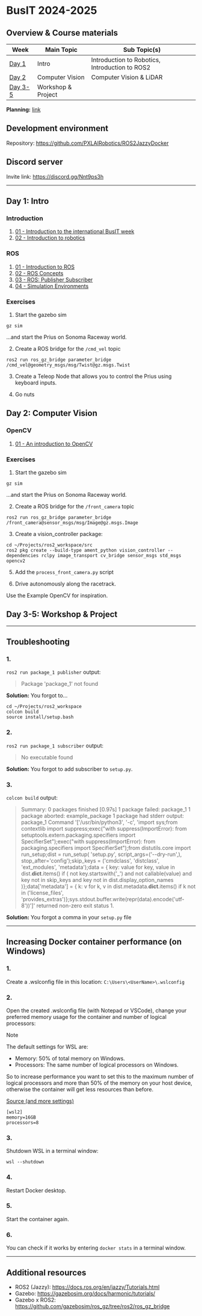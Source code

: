 # BusIT 2024-2025

## Overview & Course materials
| Week             | Main Topic      | Sub Topic(s)                                                         |
|------------------|-----------------|--------------------------------------------------------------------|
| [Day 1](#day-1-intro) | Intro           | Introduction to Robotics, Introduction to ROS2                            |
| [Day 2](#day-2-computer-vision) | Computer Vision    | Computer Vision & LiDAR  |
| [Day 3-5](#day-3-5-workshop--project) | Workshop & Project           |  |


**Planning:** [link](https://docs.google.com/spreadsheets/d/15HdELTIhPZTT3MXOrwgG9T98d1KogXK6/edit?usp=sharing&ouid=113903584216099729669&rtpof=true&sd=true)


## Development environment

Repository: https://github.com/PXLAIRobotics/ROS2JazzyDocker

## Discord server

Invite link: https://discord.gg/Nnt9ps3h

---

## Day 1: Intro

### Introduction
1. [01 - Introduction to the international BusIT week](https://docs.google.com/presentation/d/12ZiFGHrbpHBhwVBuW8IWCm55SUOD1VUCmkWGArjm-QY/edit?usp=sharing)
2. [02 - Introduction to robotics](https://docs.google.com/presentation/d/1Ea8KgwEG3dnj2lr9Qx2mFDlJjXus8Dv746eq6JwCrKM/edit?usp=sharing)

### ROS
1. [01 - Introduction to ROS](https://docs.google.com/presentation/d/1A70W-VW3kemfXvujr_nldWl8DQj6SrUCwiprwCcMDIs/edit?usp=sharing)
2. [02 - ROS Concepts](https://docs.google.com/presentation/d/1TEgNU2JJWePJjYKhwV_uKXRS158xJwDBQ-iIbaIBwY4/edit?usp=sharing)
3. [03 - ROS: Publisher Subscriber](https://docs.google.com/presentation/d/1G5NH5ieQ07DK02CBGnmbQ-mWS0jAgumsJW_Y5fxJBIE/edit?usp=sharing)
4. [04 - Simulation Environments](https://docs.google.com/presentation/d/1Noik0XNZwpObY1Dc9F9luQUJamzDhPwhPbc9501UQfg/edit?usp=sharing)

### Exercises

1. Start the gazebo sim

```
gz sim
```

...and start the Prius on Sonoma Raceway world.

2. Create a ROS bridge for the `/cmd_vel` topic

```
ros2 run ros_gz_bridge parameter_bridge /cmd_vel@geometry_msgs/msg/Twist@gz.msgs.Twist
```

3. Create a Teleop Node that allows you to control the Prius using keyboard inputs.

4. Go nuts


## Day 2: Computer Vision

### OpenCV
1. [01 - An introduction to OpenCV](https://docs.google.com/presentation/d/1WvdhUHXD4450N8q-2Ki4GRC-GsHrZoYAnINF3KHq4qE/edit?usp=sharing)

### Exercises

1. Start the gazebo sim

```
gz sim
```

...and start the Prius on Sonoma Raceway world.

2. Create a ROS bridge for the `/front_camera` topic

```
ros2 run ros_gz_bridge parameter_bridge /front_camera@sensor_msgs/msg/Image@gz.msgs.Image
```

3. Create a vision_controller package:

```
cd ~/Projects/ros2_workspace/src
ros2 pkg create --build-type ament_python vision_controller --dependencies rclpy image_transport cv_bridge sensor_msgs std_msgs opencv2
```

5. Add the `process_front_camera.py` script

6. Drive autonomously along the racetrack.

Use the Example OpenCV for inspiration.


## Day 3-5: Workshop & Project



---

## Troubleshooting

### 1.

`ros2 run package_1 publisher` output: 

> Package 'package_1' not found

**Solution:** You forgot to...

```
cd ~/Projects/ros2_workspace
colcon build
source install/setup.bash
```

### 2.

`ros2 run package_1 subscriber` output: 

> No executable found


**Solution:** You forgot to add subscriber to `setup.py`.


### 3.

`colcon build` output:

> Summary: 0 packages finished [0.97s]
  1 package failed: package_1
  1 package aborted: example_package
  1 package had stderr output: package_1
Command '['/usr/bin/python3', '-c', 'import sys;from contextlib import suppress;exec("with suppress(ImportError):    from setuptools.extern.packaging.specifiers    import SpecifierSet");exec("with suppress(ImportError):    from packaging.specifiers import SpecifierSet");from distutils.core import run_setup;dist = run_setup(    \'setup.py\', script_args=(\'--dry-run\',), stop_after=\'config\');skip_keys = (\'cmdclass\', \'distclass\', \'ext_modules\', \'metadata\');data = {    key: value for key, value in dist.__dict__.items()     if (        not key.startswith(\'_\') and         not callable(value) and         key not in skip_keys and         key not in dist.display_option_names    )};data[\'metadata\'] = {    k: v for k, v in dist.metadata.__dict__.items()     if k not in (\'license_files\', \'provides_extras\')};sys.stdout.buffer.write(repr(data).encode(\'utf-8\'))']' returned non-zero exit status 1.
	
**Solution:** You forgot a comma in your `setup.py` file

---

## Increasing Docker container performance (on Windows)

### 1.

Create a .wslconfig file in this location:
`C:\Users\<UserName>\.wslconfig`

### 2.

Open the created .wslconfig file (with Notepad or VSCode), change your preferred memory usage for the container and number of logical processors:

> [!NOTE]  
> The default settings for WSL are:
>
> - Memory: 50% of total memory on Windows.
> - Processors: The same number of logical processors on Windows.
>
> So to increase performance you want to set this to the maximum number of logical processors and more than 50% of the memory on your host device, otherwise the container will get less resources than before.
>
> [Source (and more settings)](https://learn.microsoft.com/en-us/windows/wsl/wsl-config#main-wsl-settings)

```text
[wsl2]
memory=16GB
processors=8
```

### 3.

Shutdown WSL in a terminal window:

```
wsl --shutdown
```

### 4.

Restart Docker desktop.

### 5.

Start the container again.

### 6.

You can check if it works by entering `docker stats` in a terminal window.

---

## Additional resources

* ROS2 (Jazzy): https://docs.ros.org/en/jazzy/Tutorials.html
* Gazebo: https://gazebosim.org/docs/harmonic/tutorials/
* Gazebo x ROS2: https://github.com/gazebosim/ros_gz/tree/ros2/ros_gz_bridge
